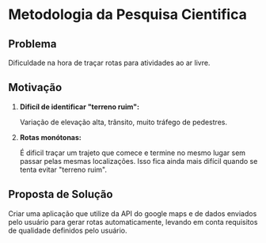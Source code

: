 # Metodologia da Pesquisa Cientifica

Problema
--------

  Dificuldade na hora de traçar rotas para atividades ao ar livre.

Motivação
---------
1. <b>Dificíl de identificar "terreno ruim":</b>

   Variação de elevação alta, trânsito, muito tráfego de pedestres.

2. <b>Rotas monótonas:</b>

   É dificil traçar um trajeto que comece e termine no mesmo lugar sem passar pelas mesmas localizações. Isso fica ainda mais difícil quando se tenta evitar "terreno ruim".
  
Proposta de Solução
-------------------

  Criar uma aplicação que utilize da API do google maps e de dados enviados pelo usuário para gerar rotas automaticamente, levando em conta requisitos de qualidade definidos pelo usuário.
